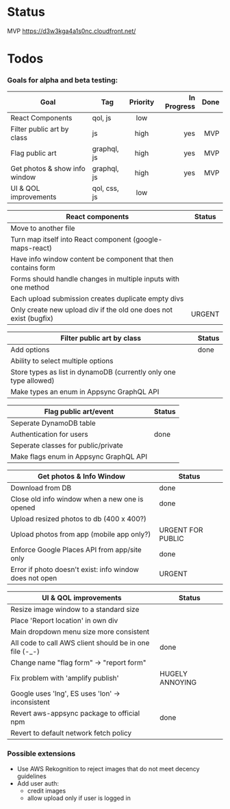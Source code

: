 # Status
MVP
https://d3w3kga4a1s0nc.cloudfront.net/

# Todos

### Goals for alpha and beta testing:
| Goal                          | Tag          | Priority | In Progress | Done |
| ----------------------------- | ------------ | :------: | ----------: | ---: |
| React Components              | qol, js      |   low    |             |      |
| Filter public art by class    | js           |   high   |         yes |  MVP |
| Flag public art               | graphql, js  |   high   |         yes |  MVP |
| Get photos & show info window | graphql, js  |   high   |         yes |  MVP |
| UI & QOL improvements         | qol, css, js |   low    |             |      |

| React components                                                  | Status |
| ----------------------------------------------------------------- | ------ |
| Move to another file                                              |        |
| Turn map itself into React component (google-maps-react)          |        |
| Have info window content be component that then contains form     |        |
| Forms should handle changes in multiple inputs with one method    |        |
| Each upload submission creates duplicate empty divs               |        |
| Only create new upload div if the old one does not exist (bugfix) | URGENT |

| Filter public art by class                                        | Status |
| ----------------------------------------------------------------- | ------ |
| Add options                                                       | done   |
| Ability to select multiple options                                |        |
| Store types as list in dynamoDB (currently only one type allowed) |        |
| Make types an enum in Appsync GraphQL API                         |        |

| Flag public art/event                  | Status                    |
| -------------------------------------- | ------------------------- |
| Seperate DynamoDB table                |                           |
| Authentication for users               | done |
| Seperate classes for public/private    |                           |
| Make flags enum in Appsync GraphQL API |                           |

| Get photos & Info Window                                | Status            |
| ------------------------------------------------------- | ----------------- |
| Download from DB                                        | done              |
| Close old info window when a new one is opened          | done              |
| Upload resized photos to db (400 x 400?)                |                   |
| Upload photos from app (mobile app only?)               | URGENT FOR PUBLIC |
| Enforce Google Places API from app/site only            | done              |
| Error if photo doesn't exist: info window does not open | URGENT            |

| UI & QOL improvements                                   | Status          |
| ------------------------------------------------------- | --------------- |
| Resize image window to a standard size                  |                 |
| Place 'Report location' in own div                      |                 |
| Main dropdown menu size more consistent                 |                 |
| All code to call AWS client should be in one file (-_-) | done            |
| Change name "flag form" -> "report form"                |                 |
| Fix problem with 'amplify publish'                      | HUGELY ANNOYING |
| Google uses 'lng', ES uses 'lon' -> inconsistent        |                 |
| Revert aws-appsync package to official npm              | done            |
| Revert to default network fetch policy                  |                 |


### Possible extensions
- Use AWS Rekognition to reject images that do not meet decency guidelines
- Add user auth:
   - credit images
   - allow upload only if user is logged in